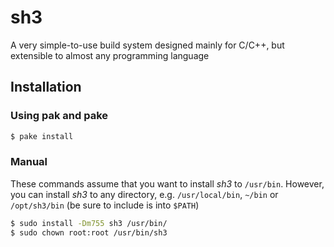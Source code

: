 # sh3
A very simple-to-use build system designed mainly for C/C++, but extensible to almost any programming language

## Installation

### Using pak and pake
```sh
$ pake install
```

### Manual

These commands assume that you want to install *sh3* to `/usr/bin`.
However, you can install *sh3* to any directory, e.g. `/usr/local/bin`, `~/bin` or `/opt/sh3/bin` (be sure to include is into `$PATH`)

```sh
$ sudo install -Dm755 sh3 /usr/bin/
$ sudo chown root:root /usr/bin/sh3
```
